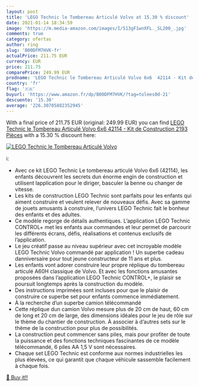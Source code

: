 ```yaml
---
layout: post
title: 'LEGO Technic le Tombereau Articulé Volvo at 15.30 % discount'
date: 2021-01-14 18:34:59
image: 'https://m.media-amazon.com/images/I/513gF1wnXFL._SL200_.jpg'
comments: true
category: ofertas
author: ring
slug: 'B00DFM7HVK-fr'
actualPrice: 211.75 EUR
currency: EUR
price: 211.75
comparePrice: 249.99 EUR
prodname: 'LEGO Technic le Tombereau Articulé Volvo 6x6  42114 - Kit de Construction  2193 Pièces'
country: 'fr'
flag: '🇫🇷'
buyurl: 'https://www.amazon.fr/dp/B00DFM7HVK/?tag=tolees0d-21'
descuento: '15.30'
average: '226.30705882352945'
---
```


With a final price of 211.75 EUR (original: 249.99 EUR) you can find [LEGO Technic le Tombereau Articulé Volvo 6x6  42114 - Kit de Construction  2193 Pièces](https://www.amazon.fr/dp/B00DFM7HVK/?tag=tolees0d-21) with a  15.30 % discount here:

[![LEGO Technic le Tombereau Articulé Volvo](https://m.media-amazon.com/images/I/513gF1wnXFL._SL200_.jpg)](https://www.amazon.fr/dp/B00DFM7HVK/?tag=tolees0d-21)

ℹ️:

- Avec ce kit LEGO Technic Le tombereau articulé Volvo 6x6 (42114), les enfants découvrent les secrets dun énorme engin de construction et utilisent lapplication pour le diriger, basculer la benne ou changer de vitesse.
- Les kits de construction LEGO Technic sont parfaits pour les enfants qui aiment construire et veulent relever de nouveaux défis. Avec sa gamme de jouets amusants à construire, l’univers LEGO Technic fait le bonheur des enfants et des adultes.
- Ce modèle regorge de détails authentiques. L’application LEGO Technic CONTROL+ met les enfants aux commandes et leur permet de parcourir les différents écrans, défis, réalisations et contenus exclusifs de l’application.
- Le jeu créatif passe au niveau supérieur avec cet incroyable modèle LEGO Technic Volvo commandé par application ! Un superbe cadeau danniversaire pour tout jeune constructeur de 11 ans et plus.
- Les enfants vont adorer construire leur propre réplique du tombereau articulé A60H classique de Volvo. Et avec les fonctions amusantes proposées dans l’application LEGO Technic CONTROL+, le plaisir se poursuit longtemps après la construction du modèle.
- Des instructions imprimées sont incluses pour que le plaisir de construire ce superbe set pour enfants commence immédiatement.
- À la recherche d’un superbe camion télécommandé
- Cette réplique dun camion Volvo mesure plus de 20 cm de haut, 60 cm de long et 20 cm de large, des dimensions idéales pour le jeu de rôle sur le thème du chantier de construction. À associer à d’autres sets sur le thème de la construction pour plus de possibilités.
- La construction peut commencer sans piles, mais pour profiter de toute la puissance et des fonctions techniques fascinantes de ce modèle télécommandé, 6 piles AA 1,5 V sont nécessaires.
- Chaque set LEGO Technic est conforme aux normes industrielles les plus élevées, ce qui garantit que chaque véhicule sassemble facilement à chaque fois.

[🛒 Buy it!!](https://www.amazon.fr/dp/B00DFM7HVK/?tag=tolees0d-21)
